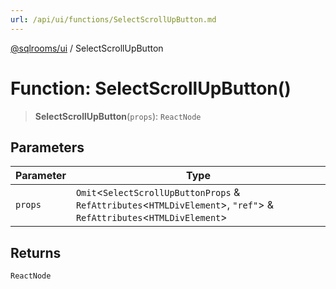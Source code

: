 ```yaml
---
url: /api/ui/functions/SelectScrollUpButton.md
---
```

[@sqlrooms/ui](../index.md) / SelectScrollUpButton

# Function: SelectScrollUpButton()

> **SelectScrollUpButton**(`props`): `ReactNode`

## Parameters

| Parameter | Type |
| ------ | ------ |
| `props` | `Omit`<`SelectScrollUpButtonProps` & `RefAttributes`<`HTMLDivElement`>, `"ref"`> & `RefAttributes`<`HTMLDivElement`> |

## Returns

`ReactNode`
